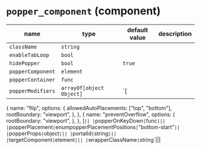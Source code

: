 `popper_component` (component)
==============================


| name  | type  | default value  | description  |
|---|---|---|---|
|`className`|`string`|||
|`enableTabLoop`|`bool`|||
|`hidePopper`|`bool`|`true`||
|`popperComponent`|`element`|||
|`popperContainer`|`func`|||
|`popperModifiers`|`arrayOf[object Object]`|`[
  {
    name: "flip",
    options: {
      allowedAutoPlacements: ["top", "bottom"],
      rootBoundary: "viewport",
    },
  },
  {
    name: "preventOverflow",
    options: {
      rootBoundary: "viewport",
    },
  },
]`||
|`popperOnKeyDown`|`func`|||
|`popperPlacement`|`enumpopperPlacementPositions`|`"bottom-start"`||
|`popperProps`|`object`|||
|`portalId`|`string`|||
|`targetComponent`|`element`|||
|`wrapperClassName`|`string`|||
